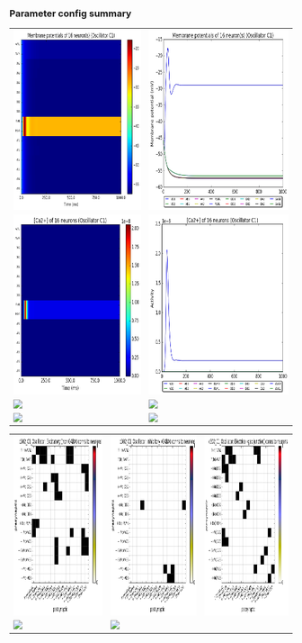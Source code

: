 ### Parameter config summary 
<table>

<tr>
  <td><a href="neurons_C1_Oscillator.png"/><img alt=" " src="neurons_C1_Oscillator.png" height="320"/></a></td>
  <td><a href="traces_neuron_Oscillator_C1.png"/><img alt=" " src="traces_neuron_Oscillator_C1.png" height="320"/></a></td>
</tr>

<tr>
  <td><a href="neuron_activity_C1_Oscillator.png"/><img alt=" " src="neuron_activity_C1_Oscillator.png" height="320"/></a></td>
  <td><a href="traces_neuron_activity_Oscillator_C1.png"/><img alt=" " src="traces_neuron_activity_Oscillator_C1.png" height="320"/></a></td>
</tr>

<tr>
  <td><a href="muscles_C1_Oscillator.png"/><img alt=" " src="muscles_C1_Oscillator.png" height="320"/></a></td>
  <td><a href="traces_muscles_Oscillator_C1.png"/><img alt=" " src="traces_muscles_Oscillator_C1.png" height="320"/></a></td>
</tr>

<tr>
  <td><a href="muscle_activity_C1_Oscillator.png"/><img alt=" " src="muscle_activity_C1_Oscillator.png" height="320"/></a></td>
  <td><a href="traces_muscles_activity_Oscillator_C1.png"/><img alt=" " src="traces_muscles_activity_Oscillator_C1.png" height="320"/></a></td>
</tr>
</table>
<table>

<tr><td><a href="c302_C1_Oscillator_exc_to_neurons.png"/><img alt=" " src="c302_C1_Oscillator_exc_to_neurons.png" height="320"/></a></td>

  <td><a href="c302_C1_Oscillator_inh_to_neurons.png"/><img alt=" " src="c302_C1_Oscillator_inh_to_neurons.png" height="320"/></a></td>

  <td><a href="c302_C1_Oscillator_elec_to_neurons.png"/><img alt=" " src="c302_C1_Oscillator_elec_to_neurons.png" height="320"/></a></td></tr>

<tr><td><a href="c302_C1_Oscillator_exc_to_muscles.png"/><img alt=" " src="c302_C1_Oscillator_exc_to_muscles.png" height="320"/></a></td>

  <td><a href="c302_C1_Oscillator_inh_to_muscles.png"/><img alt=" " src="c302_C1_Oscillator_inh_to_muscles.png" height="320"/></a></td></tr>
</table>
